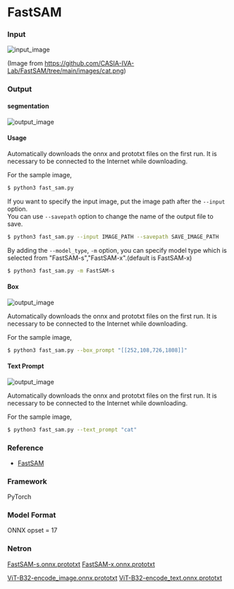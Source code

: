 # FastSAM

### Input

![input_image](cat.jpg)  

(Image from https://github.com/CASIA-IVA-Lab/FastSAM/tree/main/images/cat.png)

### Output
#### segmentation
![output_image](output.png)


#### Usage

Automatically downloads the onnx and prototxt files on the first run.
It is necessary to be connected to the Internet while downloading.

For the sample image,
``` bash
$ python3 fast_sam.py
```

If you want to specify the input image, put the image path after the `--input` option.  
You can use `--savepath` option to change the name of the output file to save.
```bash
$ python3 fast_sam.py --input IMAGE_PATH --savepath SAVE_IMAGE_PATH
```

By adding the `--model_type`, `-m` option, you can specify model type which is selected from "FastSAM-s","FastSAM-x".(default is FastSAM-x)
```bash
$ python3 fast_sam.py -m FastSAM-s
```

#### Box
![output_image](output_box.png)

Automatically downloads the onnx and prototxt files on the first run.
It is necessary to be connected to the Internet while downloading.

For the sample image,
``` bash
$ python3 fast_sam.py --box_prompt "[[252,108,726,1808]]"
```

#### Text Prompt
![output_image](output_text.png)

Automatically downloads the onnx and prototxt files on the first run.
It is necessary to be connected to the Internet while downloading.

For the sample image,
``` bash
$ python3 fast_sam.py --text_prompt "cat" 
```

### Reference

- [FastSAM](https://github.com/CASIA-IVA-Lab/FastSAM)

### Framework

PyTorch

### Model Format

ONNX opset = 17

### Netron

[FastSAM-s.onnx.prototxt](https://netron.app/?url=https://storage.googleapis.com/ailia-models/fast_sam/FastSAM-s.onnx.prototxt)
[FastSAM-x.onnx.prototxt](https://netron.app/?url=https://storage.googleapis.com/ailia-models/fast_sam/FastSAM-x.onnx.prototxt)

[ViT-B32-encode_image.onnx.prototxt](https://netron.app/?url=https://storage.googleapis.com/ailia-models/clip/ViT-B32-encode_image.onnx.prototxt)
[ViT-B32-encode_text.onnx.prototxt](https://netron.app/?url=https://storage.googleapis.com/ailia-models/clip/ViT-B32-encode_text.onnx.prototxt)

